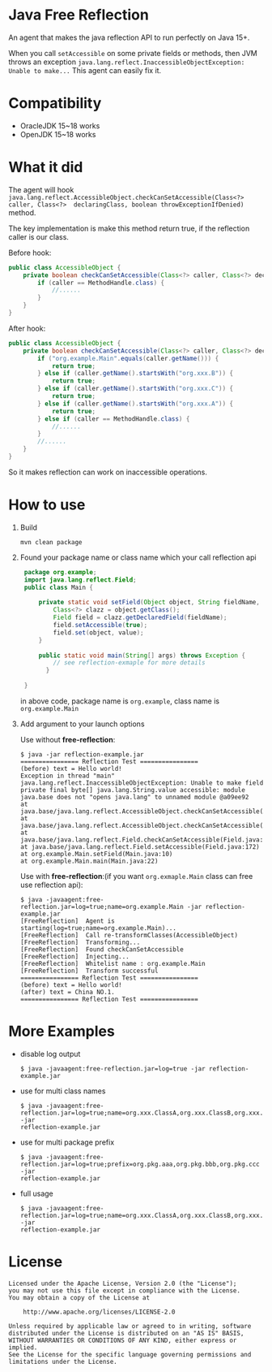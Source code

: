 # Java Free Reflection
An agent that makes the java reflection API to run perfectly on Java 15+.

When you call `setAccessible` on some private fields or methods, then JVM throws an exception `java.lang.reflect.InaccessibleObjectException: Unable to make...`
This agent can easily fix it.

# Compatibility
- OracleJDK 15~18 works
- OpenJDK 15~18 works

# What it did
The agent will hook `java.lang.reflect.AccessibleObject.checkCanSetAccessible(Class<?> caller, Class<?> 
declaringClass, boolean throwExceptionIfDenied)` method.

The key implementation is make this method return true, if the reflection caller is our class.

Before hook:
```java
public class AccessibleObject {
    private boolean checkCanSetAccessible(Class<?> caller, Class<?> declaringClass, boolean throwExceptionIfDenied) {
        if (caller == MethodHandle.class) {
            //......
        }
    }
}
```
After hook:
```java
public class AccessibleObject {
    private boolean checkCanSetAccessible(Class<?> caller, Class<?> declaringClass, boolean throwExceptionIfDenied) {
        if ("org.example.Main".equals(caller.getName())) {
            return true;
        } else if (caller.getName().startsWith("org.xxx.B")) {
            return true;
        } else if (caller.getName().startsWith("org.xxx.C")) {
            return true;
        } else if (caller.getName().startsWith("org.xxx.A")) {
            return true;
        } else if (caller == MethodHandle.class) {
            //......
        }
        //......
    }
}
```

So it makes reflection can work on inaccessible operations.

# How to use
1. Build
    ```shell
    mvn clean package
    ```
2. Found your package name or class name which your call reflection api
   ```java
    package org.example;
    import java.lang.reflect.Field;
    public class Main {
    
        private static void setField(Object object, String fieldName, Object value) throws Exception {
            Class<?> clazz = object.getClass();
            Field field = clazz.getDeclaredField(fieldName);
            field.setAccessible(true);
            field.set(object, value);
        }
        
        public static void main(String[] args) throws Exception {
            // see reflection-exmaple for more details
          }
    
    }
    ```
   in above code, package name is `org.example`, class name is `org.example.Main`
3. Add argument to your launch options

    Use without **free-reflection**:
    ```shell
    $ java -jar reflection-example.jar
    ================ Reflection Test ================
   (before) text = Hello world!
   Exception in thread "main" java.lang.reflect.InaccessibleObjectException: Unable to make field private final byte[] java.lang.String.value accessible: module java.base does not "opens java.lang" to unnamed module @a09ee92
   at java.base/java.lang.reflect.AccessibleObject.checkCanSetAccessible(AccessibleObject.java:354)
   at java.base/java.lang.reflect.AccessibleObject.checkCanSetAccessible(AccessibleObject.java:297)
   at java.base/java.lang.reflect.Field.checkCanSetAccessible(Field.java:178)
   at java.base/java.lang.reflect.Field.setAccessible(Field.java:172)
   at org.example.Main.setField(Main.java:10)
   at org.example.Main.main(Main.java:22)
    ```
   Use with **free-reflection**:(if you want `org.exmaple.Main` class can free use reflection 
   api):
    ```shell
   $ java -javaagent:free-reflection.jar=log=true;name=org.example.Main -jar reflection-example.jar
   [FreeReflection]  Agent is starting(log=true;name=org.example.Main)...
   [FreeReflection]  Call re-transformClasses(AccessibleObject)
   [FreeReflection]  Transforming...
   [FreeReflection]  Found checkCanSetAccessible
   [FreeReflection]  Injecting...
   [FreeReflection]  Whitelist name : org.example.Main
   [FreeReflection]  Transform successful
   ================ Reflection Test ================
   (before) text = Hello world!
   (after) text = China NO.1.
   ================ Reflection Test ================
    ```

# More Examples
- disable log output
   ```shell
   $ java -javaagent:free-reflection.jar=log=true -jar reflection-example.jar
   ```
- use for multi class names
   ```shell
   $ java -javaagent:free-reflection.jar=log=true;name=org.xxx.ClassA,org.xxx.ClassB,org.xxx.ClassC -jar 
  reflection-example.jar
   ```
- use for multi package prefix
   ```shell
   $ java -javaagent:free-reflection.jar=log=true;prefix=org.pkg.aaa,org.pkg.bbb,org.pkg.ccc -jar 
  reflection-example.jar
   ```
- full usage 
   ```shell
   $ java -javaagent:free-reflection.jar=log=true;name=org.xxx.ClassA,org.xxx.ClassB,org.xxx.ClassC;prefix=org.pkg.aaa,org.pkg.bbb,org.pkg.ccc -jar 
  reflection-example.jar
   ```

# License
```text
Licensed under the Apache License, Version 2.0 (the "License");
you may not use this file except in compliance with the License.
You may obtain a copy of the License at

    http://www.apache.org/licenses/LICENSE-2.0

Unless required by applicable law or agreed to in writing, software
distributed under the License is distributed on an "AS IS" BASIS,
WITHOUT WARRANTIES OR CONDITIONS OF ANY KIND, either express or implied.
See the License for the specific language governing permissions and
limitations under the License.
```
